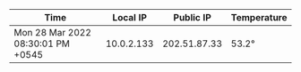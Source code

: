 | Time     | Local IP | Public IP | Temperature |
| ----------- | ----------- | ----------- | ----------- |
| Mon 28 Mar 2022 08:30:01 PM +0545      | 10.0.2.133     | 202.51.87.33  | 53.2° |
